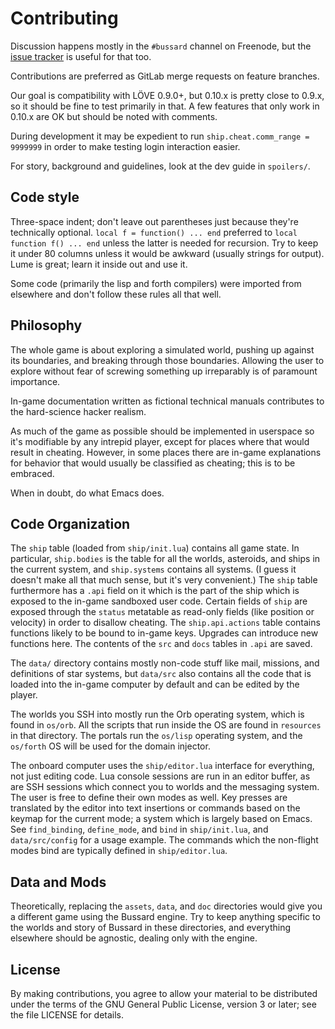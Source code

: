 # Contributing

Discussion happens mostly in the `#bussard` channel on Freenode, but
the [issue tracker](https://gitlab.com/technomancy/bussard/issues) is
useful for that too.

Contributions are preferred as GitLab merge requests on feature branches.

Our goal is compatibility with LÖVE 0.9.0+, but 0.10.x is pretty close to 0.9.x,
so it should be fine to test primarily in that. A few features that only work
in 0.10.x are OK but should be noted with comments.

During development it may be expedient to run `ship.cheat.comm_range = 9999999`
in order to make testing login interaction easier.

For story, background and guidelines, look at the dev guide in `spoilers/`.

## Code style

Three-space indent; don't leave out parentheses just because they're
technically optional. `local f = function() ... end` preferred to
`local function f() ... end` unless the latter is needed for
recursion. Try to keep it under 80 columns unless it would be awkward
(usually strings for output). Lume is great; learn it inside out and
use it.

Some code (primarily the lisp and forth compilers) were imported from
elsewhere and don't follow these rules all that well.

## Philosophy

The whole game is about exploring a simulated world, pushing up
against its boundaries, and breaking through those
boundaries. Allowing the user to explore without fear of screwing
something up irreparably is of paramount importance.

In-game documentation written as fictional technical manuals
contributes to the hard-science hacker realism.

As much of the game as possible should be implemented in userspace so
it's modifiable by any intrepid player, except for places where that
would result in cheating. However, in some places there are in-game
explanations for behavior that would usually be classified as
cheating; this is to be embraced.

When in doubt, do what Emacs does.

## Code Organization

The `ship` table (loaded from `ship/init.lua`) contains all game
state. In particular, `ship.bodies` is the table for all the worlds,
asteroids, and ships in the current system, and `ship.systems`
contains all systems. (I guess it doesn't make all that much sense,
but it's very convenient.) The `ship` table furthermore has a `.api`
field on it which is the part of the ship which is exposed to the
in-game sandboxed user code. Certain fields of `ship` are exposed
through the `status` metatable as read-only fields (like position or
velocity) in order to disallow cheating. The `ship.api.actions` table
contains functions likely to be bound to in-game keys. Upgrades can
introduce new functions here. The contents of the `src` and `docs`
tables in `.api` are saved.

The `data/` directory contains mostly non-code stuff like mail,
missions, and definitions of star systems, but `data/src` also
contains all the code that is loaded into the in-game computer by
default and can be edited by the player.

The worlds you SSH into mostly run the Orb operating system, which is
found in `os/orb`. All the scripts that run inside the OS are found in
`resources` in that directory. The portals run the `os/lisp` operating
system, and the `os/forth` OS will be used for the domain injector.

The onboard computer uses the `ship/editor.lua` interface for
everything, not just editing code. Lua console sessions are run in an
editor buffer, as are SSH sessions which connect you to worlds and the
messaging system. The user is free to define their own modes as
well. Key presses are translated by the editor into text insertions or
commands based on the keymap for the current mode; a system which is
largely based on Emacs. See `find_binding`, `define_mode`, and `bind`
in `ship/init.lua`, and `data/src/config` for a usage example. The
commands which the non-flight modes bind are typically defined in
`ship/editor.lua`.

## Data and Mods

Theoretically, replacing the `assets`, `data`, and `doc` directories would give
you a different game using the Bussard engine. Try to keep anything specific to
the worlds and story of Bussard in these directories, and everything elsewhere
should be agnostic, dealing only with the engine.

## License

By making contributions, you agree to allow your material to be
distributed under the terms of the GNU General Public License, version
3 or later; see the file LICENSE for details.
